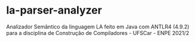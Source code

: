 # la-parser-analyzer
Analizador Semântico da linguagem LA feito em Java com ANTLR4 (4.9.2) para a disciplina de Construção de Compiladores - UFSCar - ENPE 2021/2
